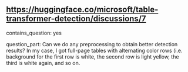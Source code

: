 ## https://huggingface.co/microsoft/table-transformer-detection/discussions/7

contains_question: yes

question_part: Can we do any preprocessing to obtain better detection results? In my case, I got full-page tables with alternating color rows (i.e. background for the first row is white, the second row is light yellow, the third is white again, and so on.